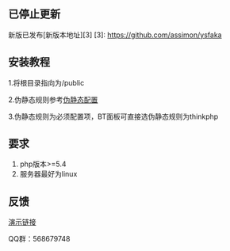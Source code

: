 ## 已停止更新
 

 新版已发布[新版本地址][3]
 [3]: https://github.com/assimon/ysfaka



## 安装教程
 1.将根目录指向为/public

 2.伪静态规则参考[伪静态配置][1]


  [1]: https://www.kancloud.cn/manual/thinkphp5/177576
 3.伪静态规则为必须配置项，BT面板可直接选伪静态规则为thinkphp

## 要求

 1. php版本>=5.4
 2. 服务器最好为linux

## 反馈
[演示链接][2]


  [2]: http://demo.xiangfa.me

QQ群：568679748
